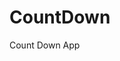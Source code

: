 # CountDown
 Count Down App
     
         
                                                  
                                                   
                                      
                     
             
   
 
  
 
